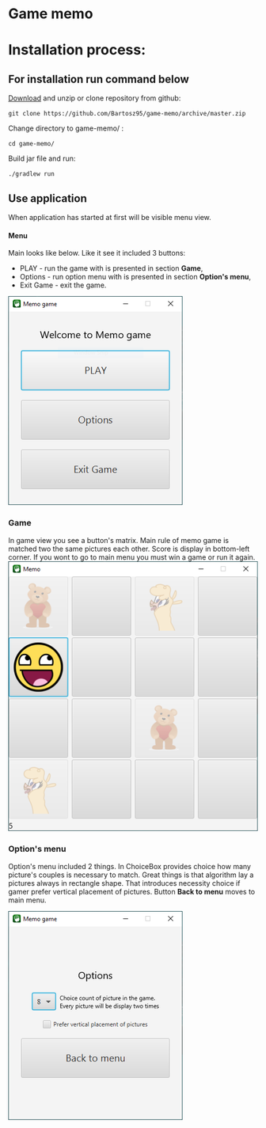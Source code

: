 # Game memo
# Installation process:
## For installation run command below
 [Download](https://github.com/Bartosz95/game-memo/archive/master.zip) and unzip or clone repository from github:
```shell script
git clone https://github.com/Bartosz95/game-memo/archive/master.zip
```
Change directory to game-memo/ :
```shell script
cd game-memo/
```
Build jar file and run:
```shell script
./gradlew run
```
## Use application
When application has started at first will be visible menu view.
#### Menu
Main looks like below. Like it see it included 3 buttons: 
 * PLAY - run the game with is presented in section **Game**,
 * Options - run option menu with is presented in section **Option's menu**,
 * Exit Game - exit the game.
 
![](description-images/menu.PNG)

### Game
In game view you see a button's matrix. Main rule of memo game is matched two the same pictures each other. Score is display in bottom-left corner. If you wont to go to main menu you must win a game or run it again.
![](description-images/game.PNG)

### Option's menu
Option's menu included 2 things. In ChoiceBox provides choice how many picture's couples  is necessary to match. Great things is that algorithm lay a pictures always in rectangle shape. That introduces necessity choice if gamer prefer vertical placement of pictures. Button **Back to menu** moves to main menu.

![](description-images/options.PNG)
